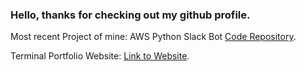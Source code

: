 ### Hello, thanks for checking out my github profile.

Most recent Project of mine: AWS Python Slack Bot [Code Repository](https://github.com/typettitt/aws-lambda-python-weather-app).

Terminal Portfolio Website: [Link to Website](https://terminal.tylerpettitt.me).
